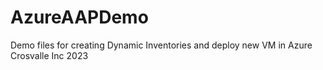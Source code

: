 # AzureAAPDemo
Demo files for creating Dynamic Inventories and deploy new VM in Azure
Crosvalle Inc
2023
